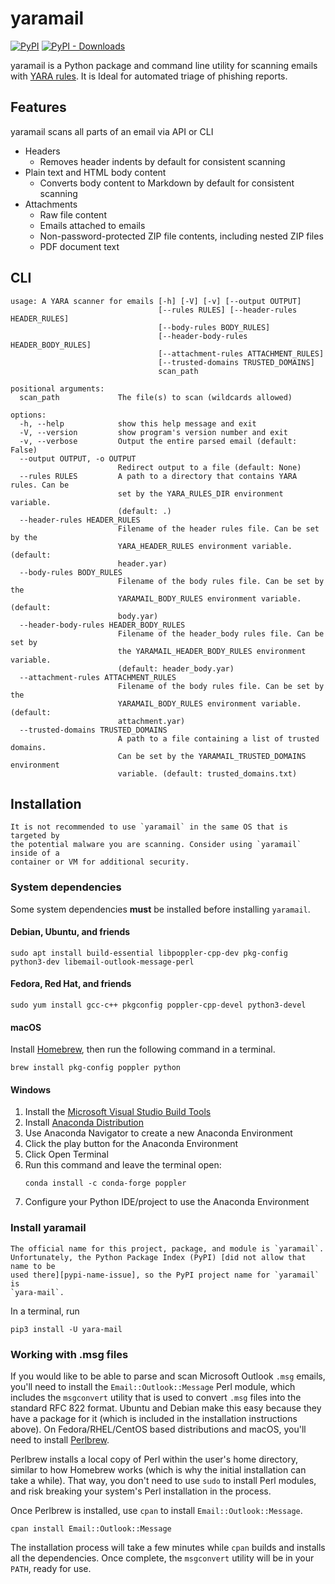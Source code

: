 # yaramail

[![PyPI](https://img.shields.io/pypi/v/yara-mail)](https://github.com/seanthegeek/yara-mail/)
[![PyPI - Downloads](https://img.shields.io/pypi/dm/yara-mail?color=blue)](https://pypistats.org/packages/yara-mail)

yaramail is a Python package and command line utility for scanning emails with
[YARA rules][yara]. It is Ideal for automated triage of phishing reports.

## Features

yaramail scans all parts of an email via API or CLI

- Headers
  -  Removes header indents by default for consistent scanning
- Plain text and HTML body content
  - Converts body content to Markdown by default for consistent scanning
- Attachments
  - Raw file content
  - Emails attached to emails
  - Non-password-protected ZIP file contents, including nested ZIP files
  - PDF document text

## CLI

```text
usage: A YARA scanner for emails [-h] [-V] [-v] [--output OUTPUT]
                                 [--rules RULES] [--header-rules HEADER_RULES]
                                 [--body-rules BODY_RULES]
                                 [--header-body-rules HEADER_BODY_RULES]
                                 [--attachment-rules ATTACHMENT_RULES]
                                 [--trusted-domains TRUSTED_DOMAINS]
                                 scan_path

positional arguments:
  scan_path             The file(s) to scan (wildcards allowed)

options:
  -h, --help            show this help message and exit
  -V, --version         show program's version number and exit
  -v, --verbose         Output the entire parsed email (default: False)
  --output OUTPUT, -o OUTPUT
                        Redirect output to a file (default: None)
  --rules RULES         A path to a directory that contains YARA rules. Can be
                        set by the YARA_RULES_DIR environment variable.
                        (default: .)
  --header-rules HEADER_RULES
                        Filename of the header rules file. Can be set by the
                        YARA_HEADER_RULES environment variable. (default:
                        header.yar)
  --body-rules BODY_RULES
                        Filename of the body rules file. Can be set by the
                        YARAMAIL_BODY_RULES environment variable. (default:
                        body.yar)
  --header-body-rules HEADER_BODY_RULES
                        Filename of the header_body rules file. Can be set by
                        the YARAMAIL_HEADER_BODY_RULES environment variable.
                        (default: header_body.yar)
  --attachment-rules ATTACHMENT_RULES
                        Filename of the body rules file. Can be set by the
                        YARAMAIL_BODY_RULES environment variable. (default:
                        attachment.yar)
  --trusted-domains TRUSTED_DOMAINS
                        A path to a file containing a list of trusted domains.
                        Can be set by the YARAMAIL_TRUSTED_DOMAINS environment
                        variable. (default: trusted_domains.txt)
```

## Installation

```{warning}
It is not recommended to use `yaramail` in the same OS that is targeted by 
the potential malware you are scanning. Consider using `yaramail` inside of a
container or VM for additional security.
```

### System dependencies

Some system dependencies **must** be installed before installing `yaramail`.

#### Debian, Ubuntu, and friends

```
sudo apt install build-essential libpoppler-cpp-dev pkg-config python3-dev libemail-outlook-message-perl
```

#### Fedora, Red Hat, and friends

```
sudo yum install gcc-c++ pkgconfig poppler-cpp-devel python3-devel
```

#### macOS

Install [Homebrew][homebrew], then run the following command in a terminal.

```
brew install pkg-config poppler python
```

#### Windows

1. Install the [Microsoft Visual Studio Build Tools][build_tools]
2. Install [Anaconda Distribution][anaconda_distribution]
3. Use Anaconda Navigator to create a new Anaconda Environment
4. Click the play button for the Anaconda Environment
5. Click Open Terminal 
6. Run this command and leave the terminal open:
   ```
   conda install -c conda-forge poppler
   ```
7. Configure your Python IDE/project to use the Anaconda Environment

### Install yaramail


```{note}
The official name for this project, package, and module is `yaramail`. 
Unfortunately, the Python Package Index (PyPI) [did not allow that name to be
used there][pypi-name-issue], so the PyPI project name for `yaramail` is 
`yara-mail`.
```

In a terminal, run

```
pip3 install -U yara-mail
```

### Working with .msg files

If you would like to be able to parse and scan Microsoft Outlook `.msg`
emails, you'll need to install the `Email::Outlook::Message` Perl module, which
includes the `msgconvert` utility that is used to convert `.msg` files into the
standard RFC 822 format. Ubuntu and Debian make this easy because they have a
package for it (which is included in the installation instructions above). On 
Fedora/RHEL/CentOS based distributions and macOS, you'll need to install
[Perlbrew][perlbrew].

Perlbrew installs a local copy of Perl within the user's home directory,
similar to how Homebrew works (which is why the initial installation can take
a while). That way, you don't need to use `sudo` to  install Perl modules, and 
risk breaking your system's Perl installation in the process.

Once Perlbrew is installed, use `cpan` to install `Email::Outlook::Message`.

```
cpan install Email::Outlook::Message
```

The installation process will take a few minutes while `cpan` builds and
installs all the dependencies. Once complete, the `msgconvert` utility will be
in your `PATH`, ready for use.

[yara]: https://yara.readthedocs.io/en/stable/writingrules.html
[homebrew]: https://brew.sh/
[build_tools]: https://visualstudio.microsoft.com/downloads/#microsoft-visual-c-redistributable-for-visual-studio-2022
[anaconda_distribution]: https://www.anaconda.com/products/distribution
[perlbrew]: https://perlbrew.pl/
[pypi-name-issue]: https://github.com/pypa/pypi-support/issues/2098
